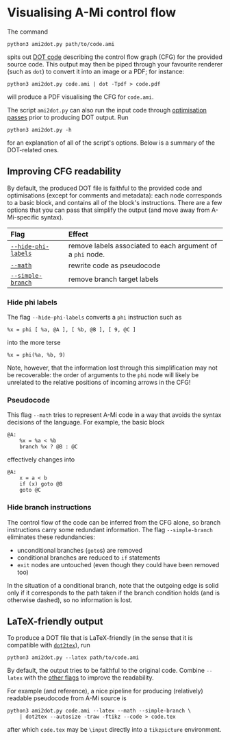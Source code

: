 # Visualising A-Mi control flow

The command
```console
python3 ami2dot.py path/to/code.ami
```
spits out [DOT code](https://graphviz.org/doc/info/lang.html) describing the control flow graph (CFG) for the provided source code.
This output may then be piped through your favourite renderer (such as `dot`) to convert it into an image or a PDF; for instance:
```console
python3 ami2dot.py code.ami | dot -Tpdf > code.pdf
```
will produce a PDF visualising the CFG for `code.ami`.

The script `ami2dot.py` can also run the input code through [optimisation passes](docs/amo.md) prior to producing DOT output.
Run
```console
python3 ami2dot.py -h
```
for an explanation of all of the script's options.
Below is a summary of the DOT-related ones.

## Improving CFG readability

By default, the produced DOT file is faithful to the provided code and optimisations (except for comments and metadata): each node corresponds to a basic block, and contains all of the block's instructions.
There are a few options that you can pass that simplify the output (and move away from A-Mi-specific syntax).

| Flag | Effect |
|:-----|:-------|
| [`--hide-phi-labels`](#hide-phi-labels) | remove labels associated to each argument of a `phi` node. |
| [`--math`](#pseudocode) | rewrite code as pseudocode |
| [`--simple-branch`](#hide-branch-instructions) | remove branch target labels |

### Hide phi labels

The flag `--hide-phi-labels` converts a `phi` instruction such as
```
%x = phi [ %a, @A ], [ %b, @B ], [ 9, @C ]
```
into the more terse
```
%x = phi(%a, %b, 9)
```
Note, however, that the information lost through this simplification may not be recoverable: the order of arguments to the `phi` node will likely be unrelated to the relative positions of incoming arrows in the CFG!

### Pseudocode

This flag `--math` tries to represent A-Mi code in a way that avoids the syntax decisions of the language.
For example, the basic block
```
@A:
    %x = %a < %b
    branch %x ? @B : @C
```
effectively changes into
```
@A:
    x = a < b
    if (x) goto @B
    goto @C
```

### Hide branch instructions

The control flow of the code can be inferred from the CFG alone, so branch instructions carry some redundant information.
The flag `--simple-branch` eliminates these redundancies:
- unconditional branches (`goto`s) are removed
- conditional branches are reduced to `if` statements
- `exit` nodes are untouched (even though they could have been removed too)

In the situation of a conditional branch, note that the outgoing edge is solid only if it corresponds to the path taken if the branch condition holds (and is otherwise dashed), so no information is lost.

## LaTeX-friendly output

To produce a DOT file that is LaTeX-friendly (in the sense that it is compatible with [`dot2tex`](https://dot2tex.readthedocs.io/en/latest/)), run
```console
python3 ami2dot.py --latex path/to/code.ami
```

By default, the output tries to be faithful to the original code.
Combine `--latex` with the [other flags](#improving-cfg-readability) to improve the readability.

For example (and reference), a nice pipeline for producing (relatively) readable pseudocode from A-Mi source is
```console
python3 ami2dot.py code.ami --latex --math --simple-branch \
    | dot2tex --autosize -traw -ftikz --code > code.tex
```
after which `code.tex` may be `\input` directly into a `tikzpicture` environment.
